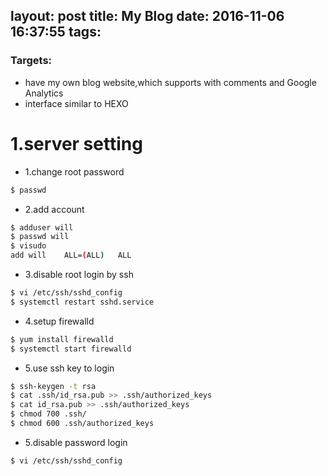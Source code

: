 layout: post
title: My Blog
date: 2016-11-06 16:37:55
tags:
---
### Targets:
* have my own blog website,which supports with comments and Google Analytics
* interface similar to HEXO
<!-- more -->

# 1.server setting

* 1.change root password
``` bash
$ passwd
```

* 2.add account
``` bash
$ adduser will
$ passwd will
$ visudo
add will	ALL=(ALL)	ALL
```

* 3.disable root login by ssh
``` bash
$ vi /etc/ssh/sshd_config 
$ systemctl restart sshd.service
```

* 4.setup firewalld
``` bash
$ yum install firewalld
$ systemctl start firewalld
```

* 5.use ssh key to login
``` bash
$ ssh-keygen -t rsa 
$ cat .ssh/id_rsa.pub >> .ssh/authorized_keys
$ cat id_rsa.pub >> .ssh/authorized_keys
$ chmod 700 .ssh/
$ chmod 600 .ssh/authorized_keys
```

* 5.disable password login
``` bash
$ vi /etc/ssh/sshd_config 
```
